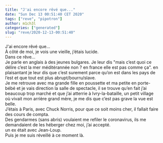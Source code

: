 ```yaml
---
title: "J'ai encore rêvé que..."
date: "Sun Dec 13 00:51:40 CET 2020"
tags: ["reve", "pipotron"]
author: m1ch3l
categories: ["generated"]
slug: "reve/2020-12-13-00:51:40"
---
```


J'ai encore rêvé que...<br>
À côté de moi, je vois une vieille, j’étais lucide.<br>
Dans ce rêve...<br>
Je parle en anglais à des jeunes bulgares. Je leur dis "mais c’est quoi ce délire c’est la mer méditérannée non ? en france elle est pas comme ça". en plaisantant je leur dis que c’est surement parce qu’on est dans les pays de l’est et que tout est plus abrupt/bourru/slave.<br>
Je me retrouve avec ma grande fille en poussette et ma petite en porte-bébé et je vais direction la salle de spectacle, il se trouve qu’en fait j’ai beaucoup trop marché et que j’ai atterrie à Ivry-la-bataille, un petit village où vivait mon arrière grand mère, je me dis que c’est pas grave la vue est belle.<br>
J’étais à Paris, avec Chuck Norris, pour que ce soit moins cher, il fallait faire des cours de compta.<br>
Des gendarmes (sans abris) voulaient me refiler le coronavirus, ils me demandaient de les héberger chez moi, j’ai accepté.<br>
un ex était avec Jean-Loup.<br>
Puis je me suis réveillé à ce moment là.<br>
